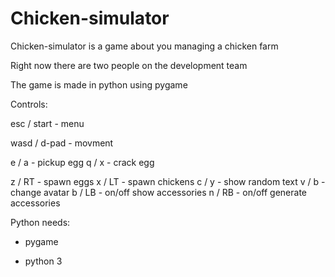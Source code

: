 # Chicken-simulator

Chicken-simulator is a game about you managing a chicken farm

Right now there are two people on the development team

The game is made in python using pygame




Controls:

esc / start - menu

wasd / d-pad - movment

e / a - pickup egg
q / x - crack egg

z / RT - spawn eggs
x / LT - spawn chickens
c / y - show random text
v / b - change avatar
b / LB - on/off show accessories
n / RB - on/off generate accessories


Python needs:

- pygame

- python 3
